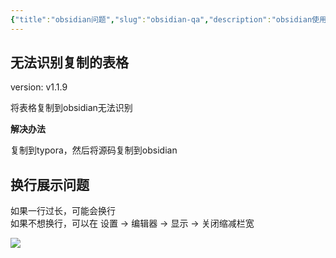 ```yaml
---
{"title":"obsidian问题","slug":"obsidian-qa","description":"obsidian使用中遇到的小问题","author":"six","created":"2023-09-02","updated":"2023-09-02","cover":"https://picsum.photos/720/400","tags":["obsidian","QA"],"categories":["obsidian"],"dg-publish":true,"permalink":"/obsidian/obsidian-qa/","dgPassFrontmatter":true}
---
```


## 无法识别复制的表格

version: v1.1.9

将表格复制到obsidian无法识别

**解决办法**

复制到typora，然后将源码复制到obsidian

## 换行展示问题

如果一行过长，可能会换行  
如果不想换行，可以在 设置 -> 编辑器 -> 显示 -> 关闭缩减栏宽

![](https://s.sixmillions.cn/img/2023/02/07/162608b7wq.png)


